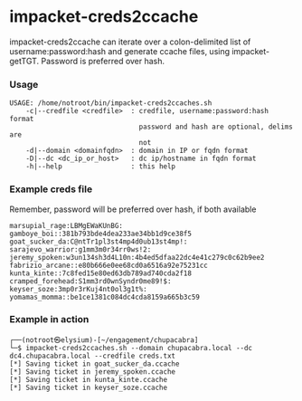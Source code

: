 # impacket-creds2ccache
impacket-creds2ccache can iterate over a colon-delimited list of username:password:hash and generate ccache files, using impacket-getTGT.  Password is preferred over hash.

### Usage
```
USAGE: /home/notroot/bin/impacket-creds2ccaches.sh 
    -c|--credfile <credfile>  : credfile, username:password:hash format
                                password and hash are optional, delims are
                                not
    -d|--domain <domainfqdn>  : domain in IP or fqdn format
    -D|--dc <dc_ip_or_host>   : dc ip/hostname in fqdn format
    -h|--help                 : this help
```

### Example creds file
Remember, password will be preferred over hash, if both available
```
marsupial_rage:LBMgEWaKUnBG:
gamboye_boi::381b793bde4dea233ae34bb1d9ce38f5
goat_sucker_da:C@ntTr1pl3st4mp4d0ub13st4mp!:
sarajevo_warrior:g1mm3m0r34rr0ws!2:
jeremy_spoken:w3un134sh3d4L10n:4b4ed5dfaa22dc4e41c279c0c62b9ee2
fabrizio_arcane::e80b666e0ee68cd0a6516a92e75231cc
kunta_kinte::7c8fed15e80ed63db789ad740cda2f18
cramped_forehead:S1mm3rd0wnSyndr0me89!$:
keyser_soze:3mp0r3rKuj4nt0ol3g1t%:
yomamas_momma::be1ce1381c084dc4cda8159a665b3c59
```

### Example in action
```
┌──(notroot㉿elysium)-[~/engagement/chupacabra]
└─$ impacket-creds2ccaches.sh --domain chupacabra.local --dc dc4.chupacabra.local --credfile creds.txt 
[*] Saving ticket in goat_sucker_da.ccache
[*] Saving ticket in jeremy_spoken.ccache
[*] Saving ticket in kunta_kinte.ccache
[*] Saving ticket in keyser_soze.ccache
```
